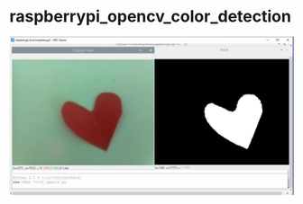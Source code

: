 # raspberrypi_opencv_color_detection
![Screenshot](https://github.com/MaisarahPauzi/raspberrypi_opencv_color_detection/blob/master/rpi%20opencv.JPG)
